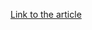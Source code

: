 [Link to the article](https://www.akamai.com/blog/security-research/2024/dec/what-you-should-know-about-breakingwaf)
